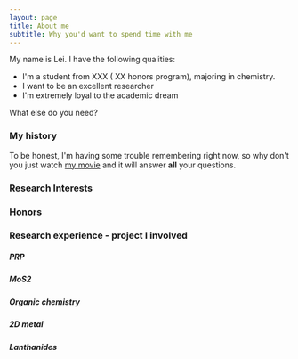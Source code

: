 ```yaml
---
layout: page
title: About me
subtitle: Why you'd want to spend time with me
---
```


My name is Lei. I have the following qualities:

- I'm a student from XXX ( XX honors program), majoring in chemistry.
- I want to be an excellent researcher
- I'm extremely loyal to the academic dream

What else do you need?

### My history

To be honest, I'm having some trouble remembering right now, so why don't you just watch [my movie](http://en.wikipedia.org/wiki/The_Princess_Bride_%28film%29) and it will answer **all** your questions. 

### Research Interests





### Honors





### Research experience - project I involved

##### PRP



##### MoS2



##### Organic chemistry



##### 2D metal



##### Lanthanides















